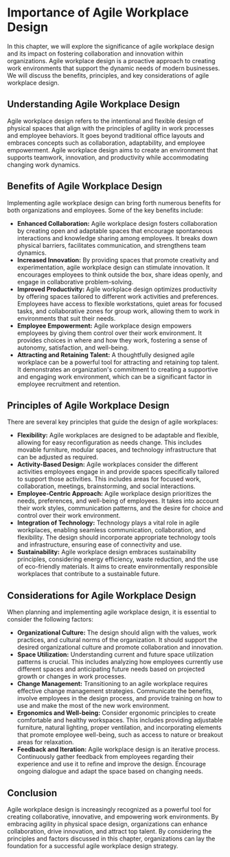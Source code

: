Importance of Agile Workplace Design
=============================================

In this chapter, we will explore the significance of agile workplace design and its impact on fostering collaboration and innovation within organizations. Agile workplace design is a proactive approach to creating work environments that support the dynamic needs of modern businesses. We will discuss the benefits, principles, and key considerations of agile workplace design.

**Understanding Agile Workplace Design**
----------------------------------------

Agile workplace design refers to the intentional and flexible design of physical spaces that align with the principles of agility in work processes and employee behaviors. It goes beyond traditional office layouts and embraces concepts such as collaboration, adaptability, and employee empowerment. Agile workplace design aims to create an environment that supports teamwork, innovation, and productivity while accommodating changing work dynamics.

**Benefits of Agile Workplace Design**
--------------------------------------

Implementing agile workplace design can bring forth numerous benefits for both organizations and employees. Some of the key benefits include:

* **Enhanced Collaboration:** Agile workplace design fosters collaboration by creating open and adaptable spaces that encourage spontaneous interactions and knowledge sharing among employees. It breaks down physical barriers, facilitates communication, and strengthens team dynamics.
* **Increased Innovation:** By providing spaces that promote creativity and experimentation, agile workplace design can stimulate innovation. It encourages employees to think outside the box, share ideas openly, and engage in collaborative problem-solving.
* **Improved Productivity:** Agile workplace design optimizes productivity by offering spaces tailored to different work activities and preferences. Employees have access to flexible workstations, quiet areas for focused tasks, and collaborative zones for group work, allowing them to work in environments that suit their needs.
* **Employee Empowerment:** Agile workplace design empowers employees by giving them control over their work environment. It provides choices in where and how they work, fostering a sense of autonomy, satisfaction, and well-being.
* **Attracting and Retaining Talent:** A thoughtfully designed agile workplace can be a powerful tool for attracting and retaining top talent. It demonstrates an organization's commitment to creating a supportive and engaging work environment, which can be a significant factor in employee recruitment and retention.

**Principles of Agile Workplace Design**
----------------------------------------

There are several key principles that guide the design of agile workplaces:

* **Flexibility:** Agile workplaces are designed to be adaptable and flexible, allowing for easy reconfiguration as needs change. This includes movable furniture, modular spaces, and technology infrastructure that can be adjusted as required.
* **Activity-Based Design:** Agile workplaces consider the different activities employees engage in and provide spaces specifically tailored to support those activities. This includes areas for focused work, collaboration, meetings, brainstorming, and social interactions.
* **Employee-Centric Approach:** Agile workplace design prioritizes the needs, preferences, and well-being of employees. It takes into account their work styles, communication patterns, and the desire for choice and control over their work environment.
* **Integration of Technology:** Technology plays a vital role in agile workplaces, enabling seamless communication, collaboration, and flexibility. The design should incorporate appropriate technology tools and infrastructure, ensuring ease of connectivity and use.
* **Sustainability:** Agile workplace design embraces sustainability principles, considering energy efficiency, waste reduction, and the use of eco-friendly materials. It aims to create environmentally responsible workplaces that contribute to a sustainable future.

**Considerations for Agile Workplace Design**
---------------------------------------------

When planning and implementing agile workplace design, it is essential to consider the following factors:

* **Organizational Culture:** The design should align with the values, work practices, and cultural norms of the organization. It should support the desired organizational culture and promote collaboration and innovation.
* **Space Utilization:** Understanding current and future space utilization patterns is crucial. This includes analyzing how employees currently use different spaces and anticipating future needs based on projected growth or changes in work processes.
* **Change Management:** Transitioning to an agile workplace requires effective change management strategies. Communicate the benefits, involve employees in the design process, and provide training on how to use and make the most of the new work environment.
* **Ergonomics and Well-being:** Consider ergonomic principles to create comfortable and healthy workspaces. This includes providing adjustable furniture, natural lighting, proper ventilation, and incorporating elements that promote employee well-being, such as access to nature or breakout areas for relaxation.
* **Feedback and Iteration:** Agile workplace design is an iterative process. Continuously gather feedback from employees regarding their experience and use it to refine and improve the design. Encourage ongoing dialogue and adapt the space based on changing needs.

**Conclusion**
--------------

Agile workplace design is increasingly recognized as a powerful tool for creating collaborative, innovative, and empowering work environments. By embracing agility in physical space design, organizations can enhance collaboration, drive innovation, and attract top talent. By considering the principles and factors discussed in this chapter, organizations can lay the foundation for a successful agile workplace design strategy.
